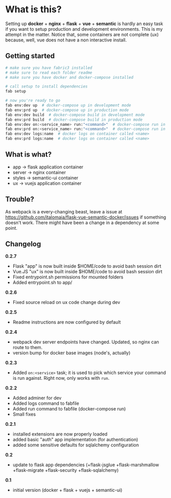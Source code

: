 # What is this?

Setting up **docker** + **nginx** + **flask** + **vue** + **semantic** is hardly an easy task if you want to setup production and development environments. This is my attempt
in the matter. Notice that, some containers are not complete (ux)
because, well, vue does not have a non interactive install.

## Getting started

```bash
# make sure you have fabric3 installed
# make sure to read each folder readme
# make sure you have docker and docker-compose installed

# call setup to install dependencies
fab setup

# now you're ready to go
fab env:dev up  # docker-compose up in development mode
fab env:prd up  # docker-compose up in production mode
fab env:dev build  # docker-compose build in development mode
fab env:prd build  # docker-compose build in production mode
fab env:dev on:<service_name> run:"<command>"  # docker-compose run in development mode
fab env:prd on:<service_name> run:"<command>"  # docker-compose run in production mode
fab env:dev logs:name  # docker logs on container called <name>
fab env:prd logs:name  # docker logs on container called <name>
```

## What is what?

* app -> flask application container
* server -> nginx container
* styles -> semantic-ui container
* ux -> vuejs application container

## Trouble?

As webpack is a every-changing beast, leave a issue at
https://github.com/italomaia/flask-vue-semantic-docker/issues if
something doesn't work. There might have been a change in a
dependency at some point.

## Changelog

**0.2.7**

* Flask "app" is now built inside $HOME/code to avoid bash session dirt
* Vue.JS "ux" is now built inside $HOME/code to avoid bash session dirt
* Fixed entrypoint.sh permissions for mounted folders
* Added entrypoint.sh to app/

**0.2.6**

* Fixed source reload on ux code change during dev

**0.2.5**

* Readme instructions are now configured by default

**0.2.4**

* webpack dev server endpoints have changed. Updated, so nginx can route to them.
* version bump for docker base images (node's, actually)

**0.2.3**

* Added `on:<service>` task; it is used to pick which service your command is run against. Right now, only works with `run`.

**0.2.2**

* Added adminer for dev
* Added logs command to fabfile
* Added run command to fabfile (docker-compose run)
* Small fixes

**0.2.1**

* installed extensions are now properly loaded
* added basic "auth" app implementation (for authentication)
* added some sensitive defaults for sqlalchemy configuration

**0.2**

* update to flask app dependencies (+flask-jsglue +flask-marshmallow +flask-migrate +flask-security +flask-sqlalchemy)

**0.1**

* initial version (docker + flask + vuejs + semantic-ui)
